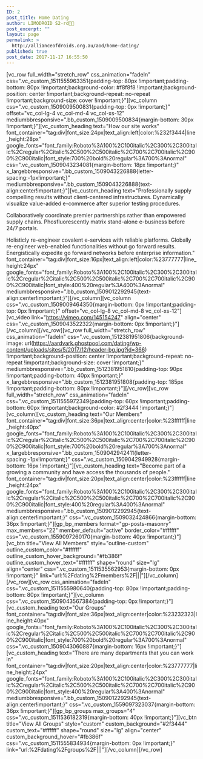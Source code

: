 ```yaml
---
ID: 2
post_title: Home Dating
author: LIMODROID S2-rd🔭🔬
post_excerpt: ""
layout: page
permalink: >
  http://allianceofdroids.org.au/aod/home-dating/
published: true
post_date: 2017-11-17 16:55:50
---
```

[vc_row full_width="stretch_row" css_animation="fadeIn" css=".vc_custom_1511555963351{padding-top: 80px !important;padding-bottom: 80px !important;background-color: #f8f8f8 !important;background-position: center !important;background-repeat: no-repeat !important;background-size: cover !important;}"][vc_column css=".vc_custom_1509009500831{padding-top: 0px !important;}" offset="vc_col-lg-4 vc_col-md-4 vc_col-xs-12" mediumbbresponsive=".bb_custom_1509009500834{margin-bottom: 30px !important;}"][vc_custom_heading text="How our site works" font_container="tag:div|font_size:24px|text_align:left|color:%232f3444|line_height:28px" google_fonts="font_family:Roboto%3A100%2C100italic%2C300%2C300italic%2Cregular%2Citalic%2C500%2C500italic%2C700%2C700italic%2C900%2C900italic|font_style:700%20bold%20regular%3A700%3Anormal" css=".vc_custom_1509043234081{margin-bottom: 18px !important;}" x_largebbresponsive=".bb_custom_1509043226888{letter-spacing:-1px!important;}" mediumbbresponsive=".bb_custom_1509043226888{text-align:center!important;}"][vc_custom_heading text="Professionally supply compelling results without client-centered infrastructures. Dynamically visualize value-added e-commerce after superior testing procedures.

Collaboratively coordinate premier partnerships rather than empowered supply chains. Phosfluorescently matrix stand-alone e-business before 24/7 portals.

Holisticly re-engineer covalent e-services with reliable platforms. Globally re-engineer web-enabled functionalities without go forward results. Energistically expedite go forward networks before enterprise information." font_container="tag:div|font_size:16px|text_align:left|color:%23777777|line_height:24px" google_fonts="font_family:Roboto%3A100%2C100italic%2C300%2C300italic%2Cregular%2Citalic%2C500%2C500italic%2C700%2C700italic%2C900%2C900italic|font_style:400%20regular%3A400%3Anormal" mediumbbresponsive=".bb_custom_1509012292945{text-align:center!important;}"][/vc_column][vc_column css=".vc_custom_1509009464350{margin-bottom: 0px !important;padding-top: 0px !important;}" offset="vc_col-lg-8 vc_col-md-8 vc_col-xs-12"][vc_video link="https://vimeo.com/145154247" align="center" css=".vc_custom_1509043522322{margin-bottom: 0px !important;}"][/vc_column][/vc_row][vc_row full_width="stretch_row" css_animation="fadeIn" css=".vc_custom_1512381951806{background-image: url(https://aardvark.ghostpool.com/dating/wp-content/uploads/sites/5/2017/12/header-bg.jpg?id=366) !important;background-position: center !important;background-repeat: no-repeat !important;background-size: cover !important;}" mediumbbresponsive=".bb_custom_1512381951810{padding-top: 90px !important;padding-bottom: 40px !important;}" x_largebbresponsive=".bb_custom_1512381951808{padding-top: 185px !important;padding-bottom: 80px !important;}"][/vc_row][vc_row full_width="stretch_row" css_animation="fadeIn" css=".vc_custom_1511555972349{padding-top: 60px !important;padding-bottom: 60px !important;background-color: #2f3444 !important;}"][vc_column][vc_custom_heading text="Our Members" font_container="tag:div|font_size:36px|text_align:center|color:%23ffffff|line_height:40px" google_fonts="font_family:Roboto%3A100%2C100italic%2C300%2C300italic%2Cregular%2Citalic%2C500%2C500italic%2C700%2C700italic%2C900%2C900italic|font_style:700%20bold%20regular%3A700%3Anormal" x_largebbresponsive=".bb_custom_1509042942411{letter-spacing:-1px!important;}" css=".vc_custom_1509042949928{margin-bottom: 16px !important;}"][vc_custom_heading text="Become part of a growing a community and have access the thousands of people." font_container="tag:div|font_size:20px|text_align:center|color:%23ffffff|line_height:24px" google_fonts="font_family:Roboto%3A100%2C100italic%2C300%2C300italic%2Cregular%2Citalic%2C500%2C500italic%2C700%2C700italic%2C900%2C900italic|font_style:400%20regular%3A400%3Anormal" mediumbbresponsive=".bb_custom_1509012292945{text-align:center!important;}" css=".vc_custom_1509032424866{margin-bottom: 36px !important;}"][gp_bp_members format="gp-posts-masonry" max_members="22" member_default="active" border_color="#ffffff" css=".vc_custom_1559097260170{margin-bottom: 40px !important;}"][vc_btn title="View All Members" style="outline-custom" outline_custom_color="#ffffff" outline_custom_hover_background="#fb386f" outline_custom_hover_text="#ffffff" shape="round" size="lg" align="center" css=".vc_custom_1511535562953{margin-bottom: 0px !important;}" link="url:%2Fdating%2Fmembers%2F|||"][/vc_column][/vc_row][vc_row css_animation="fadeIn" css=".vc_custom_1511555980640{padding-top: 80px !important;padding-bottom: 80px !important;}"][vc_column css=".vc_custom_1509043567384{padding-top: 0px !important;}"][vc_custom_heading text="Our Groups" font_container="tag:div|font_size:36px|text_align:center|color:%23232323|line_height:40px" google_fonts="font_family:Roboto%3A100%2C100italic%2C300%2C300italic%2Cregular%2Citalic%2C500%2C500italic%2C700%2C700italic%2C900%2C900italic|font_style:700%20bold%20regular%3A700%3Anormal" css=".vc_custom_1509043060887{margin-bottom: 16px !important;}"][vc_custom_heading text="There are many departments that you can work in" font_container="tag:div|font_size:20px|text_align:center|color:%23777777|line_height:24px" google_fonts="font_family:Roboto%3A100%2C100italic%2C300%2C300italic%2Cregular%2Citalic%2C500%2C500italic%2C700%2C700italic%2C900%2C900italic|font_style:400%20regular%3A400%3Anormal" mediumbbresponsive=".bb_custom_1509012292945{text-align:center!important;}" css=".vc_custom_1559097323037{margin-bottom: 36px !important;}"][gp_bp_groups max_groups="4" css=".vc_custom_1511536182319{margin-bottom: 40px !important;}"][vc_btn title="View All Groups" style="custom" custom_background="#2f3444" custom_text="#ffffff" shape="round" size="lg" align="center" custom_background_hover="#fb386f" css=".vc_custom_1511555834934{margin-bottom: 0px !important;}" link="url:%2Fdating%2Fgroups%2F|||"][/vc_column][/vc_row]